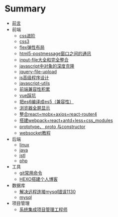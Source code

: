 # Summary

* [前言](README.md)
* 前端
    * [css进阶](css进阶.md)
    * [css3](css3.md)
    * [flex弹性布局](flex弹性布局.md)
    * [html5-postmessage窗口之间的通讯](html5-postmessage窗口之间的通讯.md)
    * [input-file大全和完全整合](input-file大全和完全整合.md)
    * [javascript中对象的深度克隆](javascript中对象的深度克隆.md)
    * [jquery-file-upload](jquery-file-upload.md)
    * [js高级程序设计](js高级程序设计.md)
    * [javascript-utils](javascript-utils.md)
    * [前端兼容性积累](前端兼容性积累.md)
    * [vue踩坑](vue踩坑.md)
    * [把es6编译成es5（兼容性）](把es6编译成es5（兼容性）.md)
    * [浏览器全屏显示](浏览器全屏显示.md)
    * [整合react+mobx+axios+react-router4](整合react+mobx+axios+react-router4.md)
    * [搭建webpack+react+antd+less+css_modules](搭建webpack+react+antd+less+css_modules.md)
    * [prototype、 proto 与constructor](prototype、__proto__与constructor.md)
    * [websocket教程](websocket教程.md)
* 后端
    * [linux](linux.md)
    * [java](java.md)
    * [jstl](jstl.md)
    * [php](php.md)
* 工具
    * [git常用命令](git常用命令.md)
    * [HEXO搭建个人博客](hello-world.md)
* 数据库
    * [解决远程连接mysql错误1130](解决远程连接mysql错误1130.md)
    * [mysql](mysql.md)
* 项目管理
    * [系统集成项目管理工程师](系统集成项目管理工程师.md)

